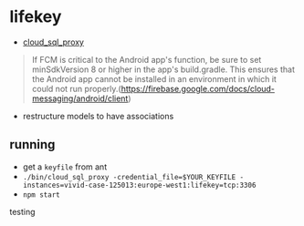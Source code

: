 
# lifekey

- [cloud_sql_proxy](https://cloud.google.com/sql/docs/mysql-connect-proxy)

> If FCM is critical to the Android app's function, be sure to set minSdkVersion 8 or higher in the app's build.gradle. This ensures that the Android app cannot be installed in an environment in which it could not run properly.(https://firebase.google.com/docs/cloud-messaging/android/client)

- restructure models to have associations

## running

- get a `keyfile` from ant
- `./bin/cloud_sql_proxy -credential_file=$YOUR_KEYFILE -instances=vivid-case-125013:europe-west1:lifekey=tcp:3306`
- `npm start`

testing
